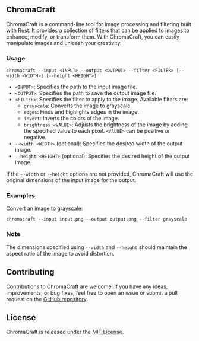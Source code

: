 ## ChromaCraft

ChromaCraft is a command-line tool for image processing and filtering built with Rust. It provides a collection of filters that can be applied to images to enhance, modify, or transform them. With ChromaCraft, you can easily manipulate images and unleash your creativity.

### Usage

```plaintext
chromacraft --input <INPUT> --output <OUTPUT> --filter <FILTER> [--width <WIDTH>] [--height <HEIGHT>]
```

- `<INPUT>`: Specifies the path to the input image file.
- `<OUTPUT>`: Specifies the path to save the output image file.
- `<FILTER>`: Specifies the filter to apply to the image. Available filters are:
  - `grayscale`: Converts the image to grayscale.
  - `edges`: Finds and highlights edges in the image.
  - `invert`: Inverts the colors of the image.
  - `brightness <VALUE>`: Adjusts the brightness of the image by adding the specified value to each pixel. `<VALUE>` can be positive or negative.
- `--width <WIDTH>` (optional): Specifies the desired width of the output image.
- `--height <HEIGHT>` (optional): Specifies the desired height of the output image.

If the `--width` or `--height` options are not provided, ChromaCraft will use the original dimensions of the input image for the output.

### Examples

Convert an image to grayscale:

```plaintext
chromacraft --input input.png --output output.png --filter grayscale
```
### Note

The dimensions specified using `--width` and `--height` should maintain the aspect ratio of the image to avoid distortion.

## Contributing

Contributions to ChromaCraft are welcome! If you have any ideas, improvements, or bug fixes, feel free to open an issue or submit a pull request on the [GitHub repository](https://github.com/joshburnsxyz/chromacraft).

## License

ChromaCraft is released under the [MIT License](https://opensource.org/licenses/MIT).
